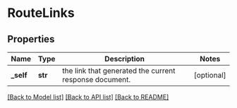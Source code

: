 # RouteLinks

## Properties
Name | Type | Description | Notes
------------ | ------------- | ------------- | -------------
**_self** | **str** | the link that generated the current response document. | [optional] 

[[Back to Model list]](../README.md#documentation-for-models) [[Back to API list]](../README.md#documentation-for-api-endpoints) [[Back to README]](../README.md)


